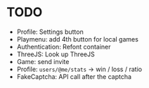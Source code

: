 # TODO
- Profile: Settings button
- Playmenu: add 4th button for local games
- Authentication: Refont container
- ThreeJS: Look up ThreeJS
- Game: send invite
- Profile: `users/@me/stats` -> win / loss / ratio
- FakeCaptcha: API call after the captcha
